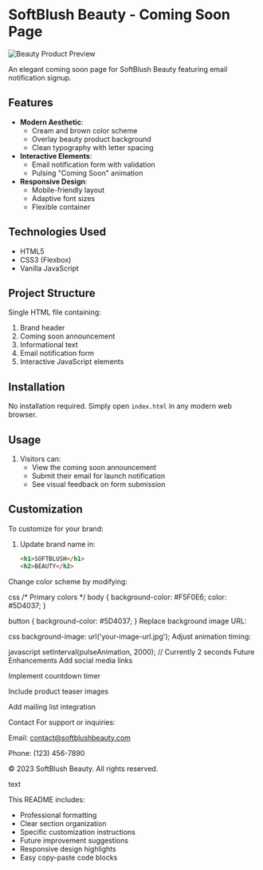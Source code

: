 # SoftBlush Beauty - Coming Soon Page

![Beauty Product Preview](https://images.unsplash.com/photo-1522335789203-aabd1fc54bc9?ixlib=rb-1.2.1&auto=format&fit=crop&w=1200&h=630&q=80)

An elegant coming soon page for SoftBlush Beauty featuring email notification signup.

## Features

- **Modern Aesthetic**: 
  - Cream and brown color scheme
  - Overlay beauty product background
  - Clean typography with letter spacing
- **Interactive Elements**:
  - Email notification form with validation
  - Pulsing "Coming Soon" animation
- **Responsive Design**:
  - Mobile-friendly layout
  - Adaptive font sizes
  - Flexible container

## Technologies Used

- HTML5
- CSS3 (Flexbox)
- Vanilla JavaScript

## Project Structure

Single HTML file containing:
1. Brand header
2. Coming soon announcement
3. Informational text
4. Email notification form
5. Interactive JavaScript elements

## Installation

No installation required. Simply open `index.html` in any modern web browser.

## Usage

1. Visitors can:
   - View the coming soon announcement
   - Submit their email for launch notification
   - See visual feedback on form submission

## Customization

To customize for your brand:

1. Update brand name in:
   ```html
   <h1>SOFTBLUSH</h1>
   <h2>BEAUTY</h2>
Change color scheme by modifying:

css
/* Primary colors */
body {
  background-color: #F5F0E6;
  color: #5D4037;
}

button {
  background-color: #5D4037;
}
Replace background image URL:

css
background-image: url('your-image-url.jpg');
Adjust animation timing:

javascript
setInterval(pulseAnimation, 2000); // Currently 2 seconds
Future Enhancements
Add social media links

Implement countdown timer

Include product teaser images

Add mailing list integration

Contact
For support or inquiries:

Email: contact@softblushbeauty.com

Phone: (123) 456-7890

© 2023 SoftBlush Beauty. All rights reserved.

text

This README includes:
- Professional formatting
- Clear section organization
- Specific customization instructions
- Future improvement suggestions
- Responsive design highlights
- Easy copy-paste code blocks
